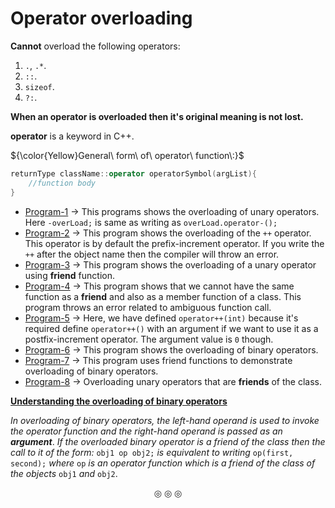 # Operator overloading

**Cannot** overload the following operators:

1. `.`, `.*`.
2. `::`.
3. `sizeof`.
4. `?:`.

**When an operator is overloaded then it's original meaning is not lost.**

**operator** is a keyword in C++.

${\color{Yellow}General\ form\ of\ operator\ function\:}$
```c++
returnType className::operator operatorSymbol(argList){
	//function body
}
```

* [Program-1](https://github.com/C0DER11101/CPP/blob/quickCPP/OperatorOverloading/Programs/main1.cpp) $\rightarrow$ This programs shows the overloading of unary operators. Here `-overLoad;` is same as writing as `overLoad.operator-();`
* [Program-2](https://github.com/C0DER11101/CPP/blob/quickCPP/OperatorOverloading/Programs/main2.cpp) $\rightarrow$ This program shows the overloading of the `++` operator. This operator is by default the prefix-increment operator. If you write the `++` after the object name then the compiler will throw an error.
* [Program-3](https://github.com/C0DER11101/CPP/blob/quickCPP/OperatorOverloading/Programs/main3.cpp) $\rightarrow$ This program shows the overloading of a unary operator using **friend** function.
* [Program-4](https://github.com/C0DER11101/CPP/blob/quickCPP/OperatorOverloading/Programs/main4.cpp) $\rightarrow$ This program shows that we cannot have the same function as a **friend** and also as a member function of a class. This program throws an error related to ambiguous function call.
* [Program-5](https://github.com/C0DER11101/CPP/blob/quickCPP/OperatorOverloading/Programs/main5.cpp) $\rightarrow$ Here, we have defined `operator++(int)` because it's required define `operator++()` with an argument if we want to use it as a postfix-increment operator. The argument value is `0` though.
* [Program-6](https://github.com/C0DER11101/CPP/blob/quickCPP/OperatorOverloading/Programs/main6.cpp) $\rightarrow$ This program shows the overloading of binary operators.
* [Program-7](https://github.com/C0DER11101/CPP/blob/quickCPP/OperatorOverloading/Programs/main7.cpp) $\rightarrow$ This program uses friend functions to demonstrate overloading of binary operators.
* [Program-8](https://github.com/C0DER11101/CPP/blob/quickCPP/OperatorOverloading/Programs/main8.cpp) $\rightarrow$ Overloading unary operators that are **friends** of the class.

<ins><strong>Understanding the overloading of binary operators</strong></ins>

<em>In overloading of binary operators, the left-hand operand is used to invoke the operator function and the right-hand operand is passed as an <strong>argument</strong></em>.
<em>If the overloaded binary operator is a friend of the class then the call to it of the form:</em>
<code>obj1 op obj2;</code><em> is equivalent to writing</em> <code>op(first, second);</code> <em>where</em> <code>op</code> <em>is an operator function which is a friend of the class of the objects</em> <code>obj1</code> <em>and</em> <code>obj2</code>.

<p align="center">
&#9678; &#9678; &#9678;
</p>
